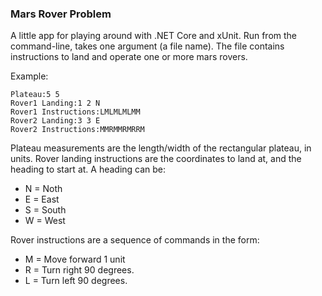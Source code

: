 ### Mars Rover Problem

A little app for playing around with .NET Core and xUnit. Run from the command-line, takes one argument (a file name).
The file contains instructions to land and operate one or more mars rovers.

Example:

```
Plateau:5 5
Rover1 Landing:1 2 N
Rover1 Instructions:LMLMLMLMM
Rover2 Landing:3 3 E
Rover2 Instructions:MMRMMRMRRM
```

Plateau measurements are the length/width of the rectangular plateau, in units.
Rover landing  instructions are the coordinates to land at, and the heading to start at. A heading can be:
- N = Noth
- E = East
- S = South
- W = West

Rover instructions are a sequence of commands in the form:
- M = Move forward 1 unit
- R = Turn right 90 degrees.
- L = Turn left 90 degrees.